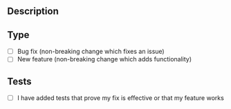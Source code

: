 ## Description

## Type
- [ ] Bug fix (non-breaking change which fixes an issue)
- [ ] New feature (non-breaking change which adds functionality)

## Tests
- [ ] I have added tests that prove my fix is effective or that my feature works
